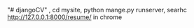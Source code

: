"# djangoCV" ,
cd mysite,
python mange.py runserver,
searhc http://127.0.0.1:8000/resume/ in chrome
